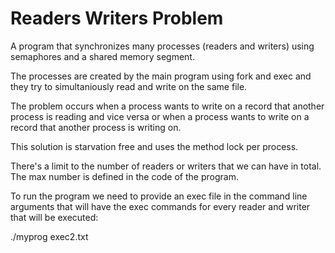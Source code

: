# Readers Writers Problem

A program that synchronizes many processes (readers and writers) using semaphores and a shared memory segment.

The processes are created by the main program using fork and exec and they try to simultaniously read and write on the same file.

The problem occurs when a process wants to write on a record that another process is reading and vice versa or when a process wants to write on a record that another process is writing on.

This solution is starvation free and uses the method lock per process.

There's a limit to the number of readers or writers that we can have in total. The max number is defined in the code of the program.

To run the program we need to provide an exec file in the command line arguments that will have the exec commands for every reader and writer that will be executed:

./myprog exec2.txt
